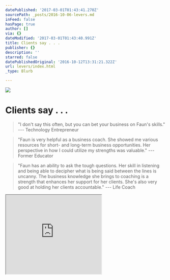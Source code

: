 ```yaml
---
datePublished: '2017-03-01T01:43:41.270Z'
sourcePath: _posts/2016-10-06-levers.md
inFeed: false
hasPage: true
author: []
via: {}
dateModified: '2017-03-01T01:43:40.991Z'
title: Clients say . . .
publisher: {}
description: ''
starred: false
datePublishedOriginal: '2016-10-12T13:31:21.322Z'
url: levers/index.html
_type: Blurb

---
```

![](https://the-grid-user-content.s3-us-west-2.amazonaws.com/772d3b9f-8ed6-4f5d-9f31-ca05a90a52b5.jpg)

# Clients say . . .

> "I don't say this often, but you can bet your business on Faun's skills." --- Technology Entrepreneur 

> "Faun is very helpful as a business coach. She showed me various resources for short- and long-term business opportunities. Her perspective in how I could utilize my strengths was valuable." --- Former Educator

> "Faun has an ability to ask the tough questions. Her skill in listening and being able to decipher what is being said between the lines is uncanny. The business knowledge she brings to coaching is a strength that enhances her support for her clients. She's also very good at holding her clients accountable." --- Life Coach

<iframe src="https://the-grid.github.io/ed-userhtml/?g=eJxdjjEOwjAMRXdOUXmn3lHTnQHEFUzjqClpGjkupbcnqEVCTP7D_8-vyZ34pFWWzgBiCqRukrEOPj7Y-lh304jlDBkqXRMbUH4pDvSkbQltg1tqD80O24rnK154vLPcZHI-MFSWlI7eGuhVUz4hLsvy_wkdzdFyz1HWffERIjXgY-l-McJFlQvLUcj8Y_EGA-BLCw" height="250" style=""></iframe>